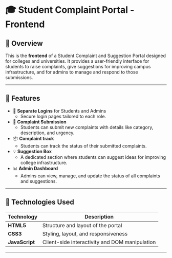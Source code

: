 # 🎓 Student Complaint Portal - Frontend

## 📌 Overview
This is the **frontend** of a Student Complaint and Suggestion Portal designed for colleges and universities. It provides a user-friendly interface for students to raise complaints, give suggestions for improving campus infrastructure, and for admins to manage and respond to those submissions.

---

## 🧩 Features

- 🔐 **Separate Logins** for Students and Admins
  - Secure login pages tailored to each role.
- 📝 **Complaint Submission**
  - Students can submit new complaints with details like category, description, and urgency.
- 📦 **Complaint track**
  - Students can track the status of their submitted complaints.
- 💡 **Suggestion Box**
  - A dedicated section where students can suggest ideas for improving college infrastructure.
- 📊 **Admin Dashboard**
  - Admins can view, manage, and update the status of all complaints and suggestions.

---

## 🔧 Technologies Used

| Technology | Description |
|------------|-------------|
| **HTML5**  | Structure and layout of the portal |
| **CSS3**   | Styling, layout, and responsiveness |
| **JavaScript** | Client-side interactivity and DOM manipulation |

---
